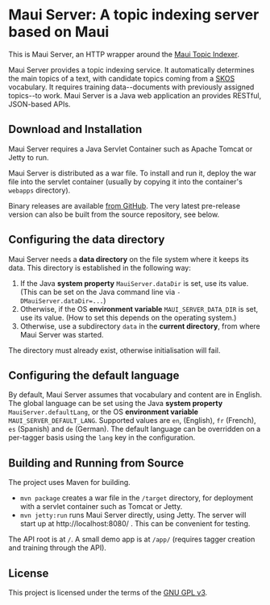 # Maui Server: A topic indexing server based on Maui

This is Maui Server, an HTTP wrapper around the [Maui Topic Indexer](https://github.com/zelandiya/maui).

Maui Server provides a topic indexing service. It automatically determines the main topics of a text, with candidate topics coming from a [SKOS](http://www.w3.org/2004/02/skos/) vocabulary. It requires training data--documents with previously assigned topics--to work. Maui Server is a Java web application an provides RESTful, JSON-based APIs.

## Download and Installation

Maui Server requires a Java Servlet Container such as Apache Tomcat or Jetty to run.

Maui Server is distributed as a war file. To install and run it, deploy the war file into the servlet container (usually by copying it into the container's `webapps` directory).

Binary releases are available [from GitHub](https://github.com/TopQuadrant/MauiServer/releases). The very latest pre-release version can also be built from the source repository, see below.

## Configuring the data directory

Maui Server needs a **data directory** on the file system where it keeps its data. This directory is established in the following way:

1. If the Java **system property** `MauiServer.dataDir` is set, use its value. (This can be set on the Java command line via `-DMauiServer.dataDir=...`)
2. Otherwise, if the OS **environment variable** `MAUI_SERVER_DATA_DIR` is set, use its value. (How to set this depends on the operating system.)
3. Otherwise, use a subdirectory `data` in the **current directory**, from where Maui Server was started.

The directory must already exist, otherwise initialisation will fail.

## Configuring the default language

By default, Maui Server assumes that vocabulary and content are in English. The global language can be set using the Java **system property** `MauiServer.defaultLang`, or the OS **environment variable** `MAUI_SERVER_DEFAULT_LANG`. Supported values are `en`, (English), `fr` (French), `es` (Spanish) and `de` (German). The default language can be overridden on a per-tagger basis using the `lang` key in the configuration.

## Building and Running from Source

The project uses Maven for building.

- `mvn package` creates a war file in the `/target` directory, for deployment with a servlet container such as Tomcat or Jetty.
- `mvn jetty:run` runs Maui Server directly, using Jetty. The server will start up at http://localhost:8080/ . This can be convenient for testing.

The API root is at `/`. A small demo app is at `/app/` (requires tagger creation and training through the API).

## License

This project is licensed under the terms of the [GNU GPL v3](http://www.gnu.org/licenses/gpl.html).

